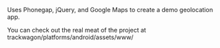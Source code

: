 Uses Phonegap, jQuery, and Google Maps to create a demo geolocation app.

You can check out the real meat of the project at trackwagon/platforms/android/assets/www/

